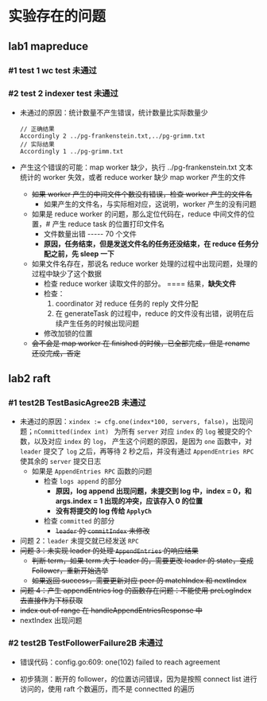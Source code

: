 # 实验存在的问题

## lab1 mapreduce

### #1 test 1 wc test 未通过

### #2 test 2 indexer test 未通过

* 未通过的原因：统计数量不产生错误，统计数量比实际数量少

  ```
  // 正确结果
  Accordingly 2 ../pg-frankenstein.txt,../pg-grimm.txt
  // 实际结果
  Accordingly 1 ../pg-grimm.txt
  ```

* 产生这个错误的可能：map worker 缺少，执行 ../pg-frankenstein.txt 文本统计的 worker 失效，或者 reduce worker 缺少 map worker 产生的文件

  * ~~如果 worker 产生的中间文件个数没有错误，检查 worker 产生的文件名~~
    * 如果产生的文件名，与实际相对应，这说明，worker 产生的没有问题
  * 如果是 reduce worker 的问题，那么定位代码在，reduce 中间文件的位置，# 产生 reduce task 的位置打印文件名
    * 文件数量出错 ----- 70 个文件
    * **原因，任务结束，但是发送文件名的任务还没结束，在 reduce 任务分配之前，先 sleep 一下**
  * 如果文件名存在，那说名 reduce worker 处理的过程中出现问题，处理的过程中缺少了这个数据
    * 检查 reduce worker 读取文件的部分。 ==== 结果，**缺失文件**
    * 检查：
      1. coordinator 对 reduce 任务的 reply 文件分配
      2. 在 generateTask 的过程中，reduce 的文件没有出错，说明在后续产生任务的时候出现问题
    * 修改加锁的位置
  * ~~会不会是 map worker 在 finished 的时候，已全部完成，但是 rename 还没完成，否定~~

## lab2 raft

### #1 test2B TestBasicAgree2B 未通过

* 未通过的原因：`xindex := cfg.one(index*100, servers, false)`，出现问题；`nCommitted(index int) ` 为所有 `server` 对应 `index` 的 `log` 被提交的个数，以及对应 `index` 的 `log`， 产生这个问题的原因，是因为 `one` 函数中，对 `leader` 提交了 `log` 之后，再等待 2 秒之后，并没有通过 `AppendEntries RPC` 使其余的 `server` 提交日志
  * 如果是 `AppendEntries RPC` 函数的问题
    * 检查 `logs append` 的部分
      * **原因，log append 出现问题，未提交到 log 中，index = 0，和 args.index = 1 出现的冲突，应该存入 0 的位置**
      * **没有将提交的 log 传给 `ApplyCh`**
    * 检查 `committed` 的部分
      * ~~`leader` 的 `commitIndex` 未修改~~
* 问题 2：`leader` 未提交就已经发送 `RPC`
* ~~问题 3：未实现 leader 的处理 `AppendEntries` 的响应结果~~
  * ~~判断 term，如果 term 大于 leader 的，需要更改 leader 的 state，变成 Follower，重新开始选举~~
  * ~~如果返回 success，需要更新对应 peer 的 matchIndex 和 nextIndex~~
* ~~问题 4：产生 appendEntries log 的函数存在问题：不能使用 preLogIndex 去直接作为下标获取~~
* ~~index out of range 在 handleAppendEntriesResponse 中~~
* nextIndex 出现问题

### #2 test2B TestFollowerFailure2B 未通过

* 错误代码：config.go:609: one(102) failed to reach agreement

* 初步猜测：断开的 follower，的位置访问错误，因为是按照 connect list 进行访问的，使用 raft 个数遍历，而不是 connectted 的遍历
